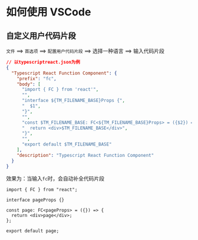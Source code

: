 # 如何使用 VSCode

## 自定义用户代码片段

`文件` ==> `首选项` ==> `配置用户代码片段` ==> 选择一种语言 ==> 输入代码片段

```json
// 以typescriptreact.json为例
{
  "Typescript React Function Component": {
    "prefix": "fc",
    "body": [
      "import { FC } from 'react'",
      "",
      "interface ${TM_FILENAME_BASE}Props {",
      "  $1",
      "}",
      "",
      "const $TM_FILENAME_BASE: FC<${TM_FILENAME_BASE}Props> = ({$2}) => {",
      "  return <div>$TM_FILENAME_BASE</div>",
      "}",
      "",
      "export default $TM_FILENAME_BASE"
    ],
    "description": "Typescript React Function Component"
  }
}
```

效果为：当输入`fc`时，会自动补全代码片段

```tsx
import { FC } from "react";

interface pageProps {}

const page: FC<pageProps> = ({}) => {
  return <div>page</div>;
};

export default page;
```

